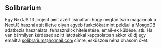 ## Solibrarium

Egy NextJS 13 project amit azért csináltam hogy megtanítsam magamnak a NextJS használatát illetve olyan egyéb funkciókat mint például a MongoDB adatbázis használata, felhasználók hitelesítése, email-ek küldése, stb. Ha van bármilyen kérdésed az itt látottakkal kapcsolatban akkor küldj egy emailt a
[solibrarium@hotmail.com](mailto:solibrarium@hotmail.com) címre, esküszöm néha olvasom őket.
